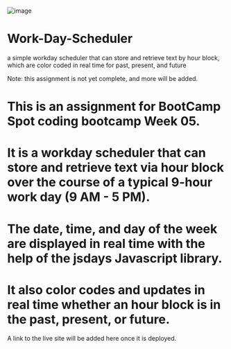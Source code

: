 ![image](https://user-images.githubusercontent.com/123746582/224626617-97589a3b-6dd9-4831-9417-f097724ab79b.png)

# Work-Day-Scheduler
a simple workday scheduler that can store and retrieve text by hour block, which are color coded in real time for past, present, and future

Note: this assignment is not yet complete, and more will be added.

# This is an assignment for BootCamp Spot coding bootcamp Week 05.

# It is a workday scheduler that can store and retrieve text via hour block over the course of a typical 9-hour work day (9 AM - 5 PM).

# The date, time, and day of the week are displayed in real time with the help of the jsdays Javascript library.

# It also color codes and updates in real time whether an hour block is in the past, present, or future.

A link to the live site will be added here once it is deployed.
